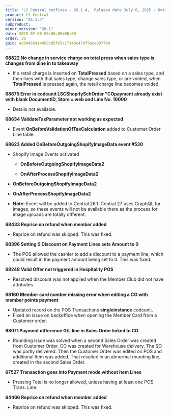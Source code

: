 ```yaml
---
title: "LS Central hotfixes - 26.1.4,  Release date July 8, 2025 - Hotfixes"
product: LS Central
version: "26.1.4"
subproduct: 
minor_version: "26.1"
date: 2025-07-08 00:00:00+00:00
order: 30
guid: 4c09465414458cd5fe5a1f140c478f5ace807704
---
```


<strong>68822 No change in service charge on total press when sales type is changes from dine in to takeaway</strong><ul><li>If a retail charge is inserted on <b>TotalPressed</b> based on a sales type, and then lines with that sales type, change sales type, or are voided, when <b>TotalPressed</b> is pressed again, the retail charge line becomes voided.</li></ul>
<strong>68675 Error in codeunit LSCShopifySchOrder "COpayment already exist with blank DocumentID, Store = web and Line No. 10000</strong><ul><li>Details not available.</li></ul>
<strong>68634 ValidateTaxParameter not working as expected</strong><ul><li>Event <b>OnBeforeValidationOfTaxCalculation</b> added to Customer Order Line table.</li></ul>
<strong>68623 Added OnBeforeOutgoingShopifyImageData event #530</strong><ul><li>
<p>Shopify Image Events activated</p>
<ul>
<li>
<p><b>OnBeforeOutgoingShopifyImageData2</b>
</p>
</li>
<li>
<p><b>OnAfterProcessShopifyImageData2</b>
</p>
</li>
</ul>
</li>
<li>
<p><b>OnBeforeOutgoingShopifyImageData2</b>
</p>
</li>
<li>
<p><b>OnAfterProcessShopifyImageData2</b>
</p>
</li>
<li>
<p><b>Note:</b> Event will be added to Central 26.1. Central 27 uses GraphQL for images, so these events will not be available there as the process for image uploads are totally different.</p>
</li></ul>
<strong>68433 Reprice on refund when member added</strong><ul><li>Reprice on refund was skipped. This was fixed.</li></ul>
<strong>68396 Setting  0 Discount on Payment Lines sets Amount to 0</strong><ul><li>
<p>The POS allowed the cashier to add a discount to a payment line, which could result in the payment amount being set to 0. This was fixed.</p>
</li></ul>
<strong>68248 Valid Offer not triggered in Hospitality POS</strong><ul><li>Resolved discount was not  applied when the Member Club did not have attributes.</li></ul>
<strong>68160 Member card number missing error when editing a CO with member points payment</strong><ul><li>Updated record on the POS Transactions <b>singleinstance</b> codeunit.</li>
<li>Fixed an issue on backoffice when opening the Member Card from a Customer order.</li></ul>
<strong>68071 Payment difference G/L line in Sales Order linked to CO</strong><ul><li>Rounding issue was solved when a second Sales Order was created from Customer Order. CO was created for Warehouse delivery. The SO was partly delivered. Then the Customer Order was edited on POS and additional Item was added. That resulted in an abnormal rounding line, created in the second Sales Order.</li></ul>
<strong>67527 Transaction goes into Payment mode without Item Lines</strong><ul><li>Pressing Total is no longer  allowed, unless having at least one POS Trans. Line.</li></ul>
<strong>64466 Reprice on refund when member added</strong><ul><li>Reprice on refund was skipped. This was fixed.</li></ul>
